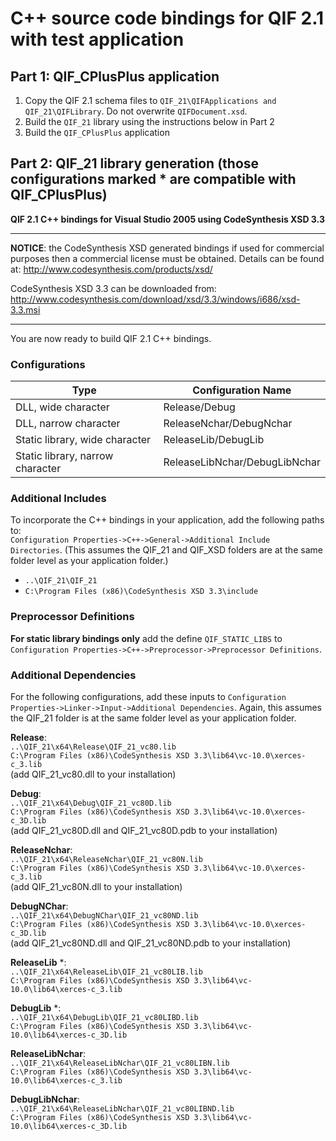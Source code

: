 # C++ source code bindings for QIF 2.1 with test application

## Part 1: QIF_CPlusPlus application

1. Copy the QIF 2.1 schema files to `QIF_21\QIFApplications and QIF_21\QIFLibrary`. Do not overwrite `QIFDocument.xsd`.
2. Build the `QIF_21` library using the instructions below in Part 2
3. Build the `QIF_CPlusPlus` application


## Part 2: QIF_21 library generation (those configurations marked * are compatible with QIF_CPlusPlus)

**QIF 2.1 C++ bindings for Visual Studio 2005 using CodeSynthesis XSD 3.3**

***************************************************************************
**NOTICE**: the CodeSynthesis XSD generated bindings if used for commercial
purposes then a commercial license must be obtained. Details can be found at: <http://www.codesynthesis.com/products/xsd/>

CodeSynthesis XSD 3.3 can be downloaded from: <http://www.codesynthesis.com/download/xsd/3.3/windows/i686/xsd-3.3.msi>
***************************************************************************

You are now ready to build QIF 2.1 C++ bindings.

### Configurations

| Type        | Configuration Name         |
| ------------- |-------------|
| DLL, wide character      | Release/Debug |
| DLL, narrow character      | ReleaseNchar/DebugNchar      |
| Static library, wide character | ReleaseLib/DebugLib      |
| Static library, narrow character | ReleaseLibNchar/DebugLibNchar      |

### Additional Includes

To incorporate the C++ bindings in your application, add the following paths to:  
`Configuration Properties->C++->General->Additional Include Directories`. (This assumes the QIF_21 and QIF_XSD folders are at the same folder level as your application folder.)
* `..\QIF_21\QIF_21`
* `C:\Program Files (x86)\CodeSynthesis XSD 3.3\include`

### Preprocessor Definitions

**For static library bindings only** add the define `QIF_STATIC_LIBS` to `Configuration Properties->C++->Preprocessor->Preprocessor Definitions`.

### Additional Dependencies

For the following configurations, add these inputs to `Configuration Properties->Linker->Input->Additional Dependencies`. Again, this assumes the QIF_21 folder is at the same folder level as your application folder.

**Release**:  
`..\QIF_21\x64\Release\QIF_21_vc80.lib`  
`C:\Program Files (x86)\CodeSynthesis XSD 3.3\lib64\vc-10.0\xerces-c_3.lib`  
(add QIF_21_vc80.dll to your installation)

**Debug**:  
`..\QIF_21\x64\Debug\QIF_21_vc80D.lib`  
`C:\Program Files (x86)\CodeSynthesis XSD 3.3\lib64\vc-10.0\xerces-c_3D.lib`  
(add QIF_21_vc80D.dll and QIF_21_vc80D.pdb to your installation)

**ReleaseNchar**:  
`..\QIF_21\x64\ReleaseNchar\QIF_21_vc80N.lib`  
`C:\Program Files (x86)\CodeSynthesis XSD 3.3\lib64\vc-10.0\xerces-c_3.lib`  
(add QIF_21_vc80N.dll to your installation)

**DebugNChar**:  
`..\QIF_21\x64\DebugNChar\QIF_21_vc80ND.lib`  
`C:\Program Files (x86)\CodeSynthesis XSD 3.3\lib64\vc-10.0\xerces-c_3D.lib`  
(add QIF_21_vc80ND.dll and QIF_21_vc80ND.pdb to your installation)

**ReleaseLib** *:  
`..\QIF_21\x64\ReleaseLib\QIF_21_vc80LIB.lib`  
`C:\Program Files (x86)\CodeSynthesis XSD 3.3\lib64\vc-10.0\lib64\xerces-c_3.lib`  

**DebugLib** *:  
`..\QIF_21\x64\DebugLib\QIF_21_vc80LIBD.lib`  
`C:\Program Files (x86)\CodeSynthesis XSD 3.3\lib64\vc-10.0\lib64\xerces-c_3D.lib`  

**ReleaseLibNchar**:  
`..\QIF_21\x64\ReleaseLibNchar\QIF_21_vc80LIBN.lib`  
`C:\Program Files (x86)\CodeSynthesis XSD 3.3\lib64\vc-10.0\lib64\xerces-c_3.lib`  

**DebugLibNchar**:  
`..\QIF_21\x64\ReleaseLibNchar\QIF_21_vc80LIBND.lib`  
`C:\Program Files (x86)\CodeSynthesis XSD 3.3\lib64\vc-10.0\lib64\xerces-c_3D.lib`  

